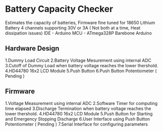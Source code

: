 # **Battery Capacity Checker**

Estimates the capacity of batteries, Firmware fine tuned for 18650 Lithium Battery
4 channels supporting 30V or 3A ( Not both at a time, Heat dissipation issues)
IDE - Arduino
MCU - ATmega328P Barebone Arduino

## **Hardware Design**
1.Dummy Load Circuit
2.Battery Voltage Mesurement using internal ADC
3.Cutoff of Dummy Load when battery voltage reaches the lower thershold.
4.HD44780 16x2 LCD Module
5.Push Button
6.Push Button Potentiometer ( Pending )

## **Firmware**
1.Voltage Measurement using internal ADC
2.Software Timer for computing time elapsed
3.Discharge Termination when battery voltage reaches the lower thershold.
4.HD44780 16x2 LCD Module
5.Push Button for Starting and Emergency Stopping Discharge
6.User Interface using Push Button Potentiometer ( Pending )
7.Serial Interface for configuring parameters 
